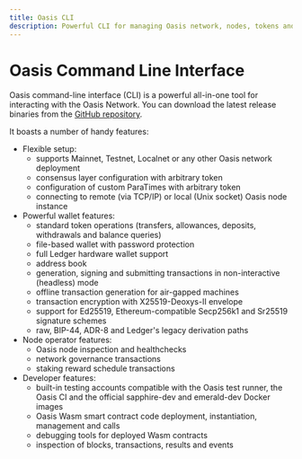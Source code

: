 ```yaml
---
title: Oasis CLI
description: Powerful CLI for managing Oasis network, nodes, tokens and dapps
---
```


# Oasis Command Line Interface

Oasis command-line interface (CLI) is a powerful all-in-one tool for
interacting with the Oasis Network. You can download the latest release
binaries from the [GitHub repository].

It boasts a number of handy features:

- Flexible setup:
  - supports Mainnet, Testnet, Localnet or any other Oasis network deployment
  - consensus layer configuration with arbitrary token
  - configuration of custom ParaTimes with arbitrary token
  - connecting to remote (via TCP/IP) or local (Unix socket) Oasis node
    instance
- Powerful wallet features:
  - standard token operations (transfers, allowances, deposits, withdrawals and
    balance queries)
  - file-based wallet with password protection
  - full Ledger hardware wallet support
  - address book
  - generation, signing and submitting transactions in non-interactive
    (headless) mode
  - offline transaction generation for air-gapped machines
  - transaction encryption with X25519-Deoxys-II envelope
  - support for Ed25519, Ethereum-compatible Secp256k1 and Sr25519 signature
    schemes
  - raw, BIP-44, ADR-8 and Ledger's legacy derivation paths
- Node operator features:
  - Oasis node inspection and healthchecks
  - network governance transactions
  - staking reward schedule transactions
- Developer features:
  - built-in testing accounts compatible with the Oasis test runner, the Oasis
    CI and the official sapphire-dev and emerald-dev Docker images
  - Oasis Wasm smart contract code deployment, instantiation, management and
    calls
  - debugging tools for deployed Wasm contracts
  - inspection of blocks, transactions, results and events

[GitHub repository]: https://github.com/oasisprotocol/cli/releases

